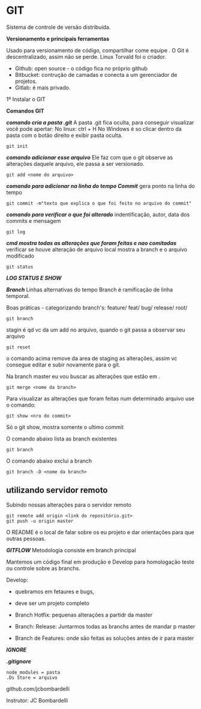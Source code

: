 # GIT
Sistema de controle de versão distribuída.

**Versionamento e principais ferramentas**

Usado para versionamento de código, compartilhar come equipe .
O Git é descentralizado, assim não se perde.
Linux Torvald foi o criador.

- Github: open source - o código fica no próprio github
- Bitbucket: contrução de camadas e conecta a um gerenciador de projetos.
- Gitlab: é mais privado.


1º Instalar o GIT

**Comandos GIT**

***comando cria a pasta .git***
A pasta .git fica oculta, para conseguir visualizar você pode apertar:
No linux: ctrl + H
No Windows é so clicar dentro da pasta com o botão direito e exibir pasta oculta. 
```
git init
```

***comando adicionar esse arquivo***
Ele faz com que o git observe as alterações daquele arquivo, ele passa a ser versionado.
```
git add <nome do arquivo>
```

***comando para adicionar na linha do tempo Commit***
gera ponto na linha do tempo
```
git commit -m"texto que explica o que foi feito no arquivo do commit"
```

***comando para verificar o que foi alterado***
indentificação, autor, data dos commits e mensagem
```
git log
```

***cmd mostra todas as alterações que foram feitas e nao comitadas***
verificar se houve alteração de arquivo local
mostra a branch e o arquivo modificado
```
git status
```

***LOG STATUS E SHOW***

***Branch***
Linhas alternativas do tempo
Branch é ramificação de linha temporal.

Boas práticas - categorizando branch's:
feature/
feat/
bug/
release/
root/

```
git branch
```
stagin é qd vc da um add no arquivo, quando o git passa a observar seu arquivo

```
git reset
```
o comando acima remove da area de staging as alterações, assim vc consegue editar e subir novamente para o git.

Na branch master eu vou buscar as alterações que estão em <nome da branch>. 
```
git merge <nome da branch>
```

Para visualizar as alterações que foram feitas num determinado arquivo use o comando:
```
git show <nro do commit>
```
Só o git show, mostra somente o ultimo commit 

O comando abaixo lista as branch existentes
```
git branch
```

O comando abaixo exclui a branch
```
git branch -D <nome da branch>
```

## utilizando servidor remoto

Subindo nossas alterações para o servidor remoto

```
git remote add origin <link do repositório.git>
git push -u origin master
```

O README é o local de falar sobre os eu projeto e dar orientações para que outras pessoas.

***GITFLOW***
Metodologia consiste em branch principal

Mantemos um código final em produção e Develop para homologação teste ou controle sobre as branchs.


Develop:
- quebramos em fetaures e bugs,
- deve ser um projeto completo

- Branch Hotfix: pequenas alterações a partidr da master

- Branch: Release: Juntarmos todas as branchs antes de mandar p master

- Branch de Features: onde são feitas as soluções antes de ir para master


***IGNORE***

***.gitignore***
```
node_modules = pasta
.Ds Store = arquivo
```


github.com/jcbombardelli



Instrutor: JC Bombardelli